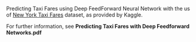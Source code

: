 
Predicting Taxi Fares using Deep FeedForward Neural Network with the us of [New York Taxi Fares](https://www.kaggle.com/c/new-york-city-taxi-fare-prediction/data) dataset, as provided by Kaggle.

For further information, see **Predicting Taxi Fares with Deep Feedforward Networks.pdf**
